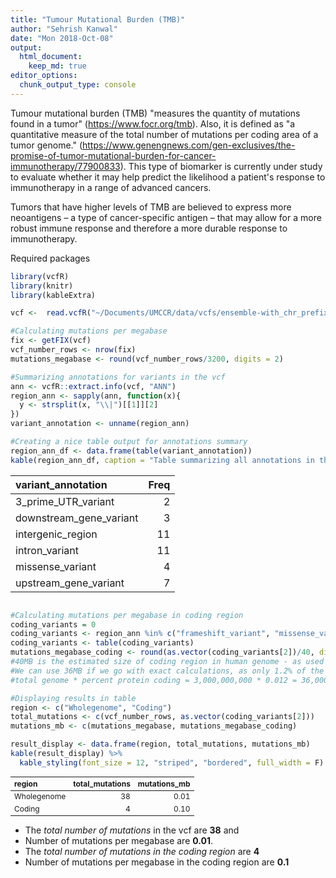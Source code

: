 ```yaml
---
title: "Tumour Mutational Burden (TMB)"
author: "Sehrish Kanwal"
date: "Mon 2018-Oct-08"
output:
  html_document:
    keep_md: true
editor_options:
  chunk_output_type: console
---
```




Tumour mutational burden (TMB) "measures the quantity of mutations found in a tumor" (https://www.focr.org/tmb). Also, it is defined as "a quantitative measure of the total number of mutations per coding area of a tumor genome." (https://www.genengnews.com/gen-exclusives/the-promise-of-tumor-mutational-burden-for-cancer-immunotherapy/77900833).
This type of biomarker is currently under study to evaluate whether it may help predict the likelihood a patient's response to immunotherapy in a range of advanced cancers. 

Tumors that have higher levels of TMB are believed to express more neoantigens – a type of cancer-specific antigen – that may allow for a more robust immune response and therefore a more durable response to immunotherapy.

Required packages


```r
library(vcfR)
library(knitr)
library(kableExtra)
```


```r
vcf <-  read.vcfR("~/Documents/UMCCR/data/vcfs/ensemble-with_chr_prefix.vcf", verbose =  FALSE) 

#Calculating mutations per megabase
fix <- getFIX(vcf)
vcf_number_rows <- nrow(fix)
mutations_megabase <- round(vcf_number_rows/3200, digits = 2)

#Summarizing annotations for variants in the vcf
ann <- vcfR::extract.info(vcf, "ANN")
region_ann <- sapply(ann, function(x){
  y <- strsplit(x, "\\|")[[1]][2]
})
variant_annotation <- unname(region_ann)

#Creating a nice table output for annotations summary
region_ann_df <- data.frame(table(variant_annotation))
kable(region_ann_df, caption = "Table summarizing all annotations in the vcf and the total number of variants suppporting these annotations", format = "markdown")
```



|variant_annotation      | Freq|
|:-----------------------|----:|
|3_prime_UTR_variant     |    2|
|downstream_gene_variant |    3|
|intergenic_region       |   11|
|intron_variant          |   11|
|missense_variant        |    4|
|upstream_gene_variant   |    7|

```r

#Calculating mutations per megabase in coding region
coding_variants = 0
coding_variants <- region_ann %in% c("frameshift_variant", "missense_variant", "missense_variant&splice_region_variant")
coding_variants <- table(coding_variants)
mutations_megabase_coding <- round(as.vector(coding_variants[2])/40, digits = 2) 
#40MB is the estimated size of coding region in human genome - as used by PCGR as well. 
#We can use 36MB if we go with exact calculations, as only 1.2% of the total genome is considered coding. 
#total genome * percent protein coding = 3,000,000,000 * 0.012 = 36,000,000 ~36MB

#Displaying results in table
region <- c("Wholegenome", "Coding")
total_mutations <- c(vcf_number_rows, as.vector(coding_variants[2]))
mutations_mb <- c(mutations_megabase, mutations_megabase_coding)

result_display <- data.frame(region, total_mutations, mutations_mb) 
kable(result_display) %>%
  kable_styling(font_size = 12, "striped", "bordered", full_width = F)
```

<table class="table table-striped" style="font-size: 12px; width: auto !important; margin-left: auto; margin-right: auto;">
 <thead>
  <tr>
   <th style="text-align:left;"> region </th>
   <th style="text-align:right;"> total_mutations </th>
   <th style="text-align:right;"> mutations_mb </th>
  </tr>
 </thead>
<tbody>
  <tr>
   <td style="text-align:left;"> Wholegenome </td>
   <td style="text-align:right;"> 38 </td>
   <td style="text-align:right;"> 0.01 </td>
  </tr>
  <tr>
   <td style="text-align:left;"> Coding </td>
   <td style="text-align:right;"> 4 </td>
   <td style="text-align:right;"> 0.10 </td>
  </tr>
</tbody>
</table>

* The _total number of mutations_ in the vcf are **38** and 
* Number of mutations per megabase are **0.01**.
* The _total number of mutations in the coding region_ are **4**
* Number of mutations per megabase in the coding region are **0.1**











